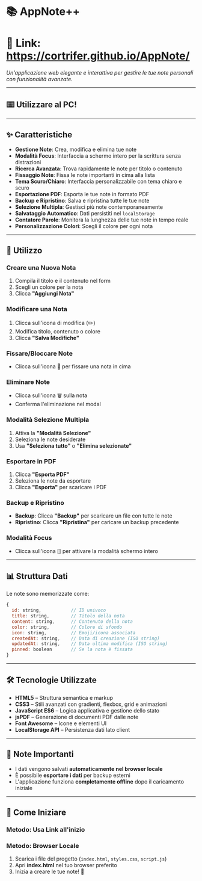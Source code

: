 # 📚 AppNote++
# 🔗 Link: https://cortrifer.github.io/AppNote/

_Un'applicazione web elegante e interattiva per gestire 
le tue note personali con funzionalità avanzate._

---

## ⌨️ Utilizzare al PC!

---

## ✨ Caratteristiche

- **Gestione Note**: Crea, modifica e elimina tue note  
- **Modalità Focus**: Interfaccia a schermo intero per la scrittura senza distrazioni  
- **Ricerca Avanzata**: Trova rapidamente le note per titolo o contenuto  
- **Fissaggio Note**: Fissa le note importanti in cima alla lista  
- **Tema Scuro/Chiaro**: Interfaccia personalizzabile con tema chiaro e scuro  
- **Esportazione PDF**: Esporta le tue note in formato PDF  
- **Backup e Ripristino**: Salva e ripristina tutte le tue note  
- **Selezione Multipla**: Gestisci più note contemporaneamente   
- **Salvataggio Automatico**: Dati persistiti nel `localStorage`  
- **Contatore Parole**: Monitora la lunghezza delle tue note in tempo reale  
- **Personalizzazione Colori**: Scegli il colore per ogni nota  

---

## 🎯 Utilizzo

### Creare una Nuova Nota
1. Compila il titolo e il contenuto nel form  
2. Scegli un colore per la nota
3. Clicca **"Aggiungi Nota"**

### Modificare una Nota
1. Clicca sull'icona di modifica (✏️)  
2. Modifica titolo, contenuto o colore  
3. Clicca **"Salva Modifiche"**

### Fissare/Bloccare Note
- Clicca sull'icona 📌 per fissare una nota in cima

### Eliminare Note
- Clicca sull'icona 🗑️ sulla nota  
- Conferma l'eliminazione nel modal  

### Modalità Selezione Multipla
1. Attiva la **"Modalità Selezione"**  
2. Seleziona le note desiderate  
3. Usa **"Seleziona tutto"** o **"Elimina selezionate"**  

### Esportare in PDF
1. Clicca **"Esporta PDF"**  
2. Seleziona le note da esportare  
3. Clicca **"Esporta"** per scaricare i PDF  

### Backup e Ripristino
- **Backup**: Clicca **"Backup"** per scaricare un file con tutte le note  
- **Ripristino**: Clicca **"Ripristina"** per caricare un backup precedente  

### Modalità Focus
- Clicca sull'icona [] per attivare la modalità schermo intero  

---

## 📊 Struttura Dati

Le note sono memorizzate come:

```javascript
{
  id: string,           // ID univoco
  title: string,        // Titolo della nota
  content: string,      // Contenuto della nota
  color: string,        // Colore di sfondo
  icon: string,         // Emoji/icona associata
  createdAt: string,    // Data di creazione (ISO string)
  updatedAt: string,    // Data ultima modifica (ISO string)
  pinned: boolean       // Se la nota è fissata
}
```

---

## 🛠 Tecnologie Utilizzate
- **HTML5** – Struttura semantica e markup  
- **CSS3** – Stili avanzati con gradienti, flexbox, grid e animazioni  
- **JavaScript ES6** – Logica applicativa e gestione dello stato  
- **jsPDF** – Generazione di documenti PDF dalle note  
- **Font Awesome** – Icone e elementi UI  
- **LocalStorage API** – Persistenza dati lato client  

---

## 📝 Note Importanti
- I dati vengono salvati **automaticamente nel browser locale**  
- È possibile **esportare i dati** per backup esterni  
- L'applicazione funziona **completamente offline** dopo il caricamento iniziale  

---

## 🚀 Come Iniziare

### Metodo: Usa Link all'inizio

### Metodo: Browser Locale

1. Scarica i file del progetto (`index.html`, `styles.css`, `script.js`)  
2. Apri **index.html** nel tuo browser preferito  
3. Inizia a creare le tue note! 🎉  
